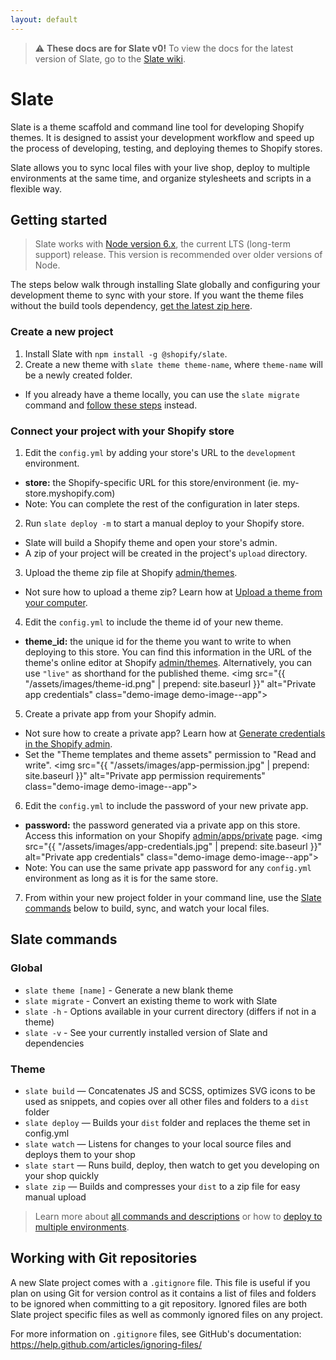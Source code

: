 ```yaml
---
layout: default
---
```


> ⚠️ **These docs are for Slate v0!** To view the docs for the latest version of Slate, go to the [Slate wiki](https://github.com/Shopify/slate/wiki).

# Slate

Slate is a theme scaffold and command line tool for developing Shopify themes. It is designed to assist your development workflow and speed up the process of developing, testing, and deploying themes to Shopify stores.

Slate allows you to sync local files with your live shop, deploy to multiple environments at the same time, and organize stylesheets and scripts in a flexible way.

## Getting started

<blockquote>
Slate works with <a href="https://nodejs.org/en/">Node version 6.x</a>, the current LTS (long-term support) release.  This version is recommended over older versions of Node.
</blockquote>

The steps below walk through installing Slate globally and configuring your development theme to sync with your store. If you want the theme files without the build tools dependency, <a href="https://sdks.shopifycdn.com/slate/latest/slate-theme.zip" data-ga-track="slateZip">get the latest zip here</a>.

### Create a new project

1.  Install Slate with `npm install -g @shopify/slate`.
2.  Create a new theme with `slate theme theme-name`, where `theme-name` will be a newly created folder.

* If you already have a theme locally, you can use the `slate migrate` command and [follow these steps](/slate/commands/#migrate) instead.

### Connect your project with your Shopify store

1.  Edit the `config.yml` by adding your store's URL to the `development` environment.

* **store:** the Shopify-specific URL for this store/environment (ie. my-store.myshopify.com)
* Note: You can complete the rest of the configuration in later steps.

2.  Run `slate deploy -m` to start a manual deploy to your Shopify store.

* Slate will build a Shopify theme and open your store's admin.
* A zip of your project will be created in the project's `upload` directory.

3.  Upload the theme zip file at Shopify [admin/themes](https://shopify.com/admin/themes).

* Not sure how to upload a theme zip? Learn how at [Upload a theme from your computer](https://help.shopify.com/manual/using-themes/install-themes#upload-a-theme-from-your-computer).

4.  Edit the `config.yml` to include the theme id of your new theme.

* **theme_id:** the unique id for the theme you want to write to when deploying to this store. You can find this information in the URL of the theme's online editor at Shopify [admin/themes](https://shopify.com/admin/themes). Alternatively, you can use `"live"` as shorthand for the published theme.
  <img src="{{ "/assets/images/theme-id.png" | prepend: site.baseurl }}" alt="Private app credentials" class="demo-image demo-image--app">

5.  Create a private app from your Shopify admin.

* Not sure how to create a private app? Learn how at [Generate credentials in the Shopify admin](https://help.shopify.com/api/getting-started/api-credentials#generate-credentials-in-the-shopify-admin).
* Set the "Theme templates and theme assets" permission to "Read and write".
  <img src="{{ "/assets/images/app-permission.jpg" | prepend: site.baseurl }}" alt="Private app permission requirements" class="demo-image demo-image--app">

6.  Edit the `config.yml` to include the password of your new private app.

* **password:** the password generated via a private app on this store. Access this information on your Shopify [admin/apps/private](https://shopify.com/admin/apps/private) page.
  <img src="{{ "/assets/images/app-credentials.jpg" | prepend: site.baseurl }}" alt="Private app credentials" class="demo-image demo-image--app">
* Note: You can use the same private app password for any `config.yml` environment
  as long as it is for the same store.

7.  From within your new project folder in your command line, use the [Slate commands](#slate-commands) below to build, sync, and watch your local files.

## Slate commands

### Global

* `slate theme [name]` - Generate a new blank theme
* `slate migrate` - Convert an existing theme to work with Slate
* `slate -h` - Options available in your current directory (differs if not in a theme)
* `slate -v` - See your currently installed version of Slate and dependencies

### Theme

* `slate build` — Concatenates JS and SCSS, optimizes SVG icons to be used as snippets, and copies over all other files and folders to a `dist` folder
* `slate deploy` — Builds your `dist` folder and replaces the theme set in config.yml
* `slate watch` — Listens for changes to your local source files and deploys them to your shop
* `slate start` — Runs build, deploy, then watch to get you developing on your shop quickly
* `slate zip` — Builds and compresses your `dist` to a zip file for easy manual upload

> Learn more about [all commands and descriptions](/slate/commands/) or how to [deploy to multiple environments](/slate/commands/#sync-commands).

## Working with Git repositories

A new Slate project comes with a `.gitignore` file. This file is useful if you plan on using Git for version control as it contains a list of files and folders to be ignored when committing to a git repository. Ignored files are both Slate project specific files as well as commonly ignored files on any project.

For more information on `.gitignore` files, see GitHub's documentation: https://help.github.com/articles/ignoring-files/
